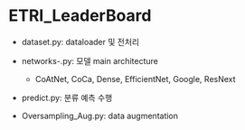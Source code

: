 # ETRI_LeaderBoard

- dataset.py:  dataloader 및 전처리 

- networks-.py:  모델 main architecture 
  
  - CoAtNet, CoCa, Dense, EfficientNet, Google, ResNext
  

- predict.py: 분류 예측 수행 

- Oversampling_Aug.py:  data augmentation 

